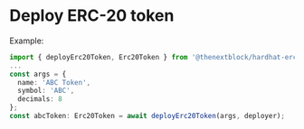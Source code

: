 # Deploy ERC-20 token

Example:

```typescript
import { deployErc20Token, Erc20Token } from '@thenextblock/hardhat-erc20-plugin';
...
const args = {
  name: 'ABC Token',
  symbol: 'ABC',
  decimals: 8
};
const abcToken: Erc20Token = await deployErc20Token(args, deployer);
```
